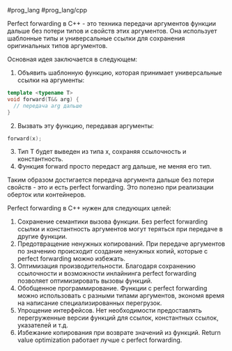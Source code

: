 #prog_lang #prog_lang/cpp 

Perfect forwarding в C++ - это техника передачи аргументов функции дальше без потери типов и свойств этих аргументов. Она использует шаблонные типы и универсальные ссылки для сохранения оригинальных типов аргументов.

Основная идея заключается в следующем:

1. Объявить шаблонную функцию, которая принимает универсальные ссылки на аргументы:

```c++
template <typename T>
void forward(T&& arg) {
  // передача arg дальше 
}
```

2. Вызвать эту функцию, передавая аргументы:

```c++
forward(x);
```

3. Тип T будет выведен из типа x, сохраняя ссылочность и константность.
4. Функция forward просто передаст arg дальше, не меняя его тип.

Таким образом достигается передача аргумента дальше без потери свойств - это и есть perfect forwarding. Это полезно при реализации оберток или контейнеров.

Perfect forwarding в C++ нужен для следующих целей:

1. Сохранение семантики вызова функции. Без perfect forwarding ссылки и константность аргументов могут теряться при передаче в другие функции.
2. Предотвращение ненужных копирований. При передаче аргументов по значению происходит создание ненужных копий, которые с perfect forwarding можно избежать.
3. Оптимизация производительности. Благодаря сохранению ссылочности и возможности инлайнинга perfect forwarding позволяет оптимизировать вызовы функций.
4. Обобщенное программирование. Функции с perfect forwarding можно использовать с разными типами аргументов, экономя время на написание специализированных перегрузок.
5. Упрощение интерфейсов. Нет необходимости предоставлять перегруженные версии функций для ссылок, константных ссылок, указателей и т.д.
6. Избежание копирования при возврате значений из функций. Return value optimization работает лучше с perfect forwarding.